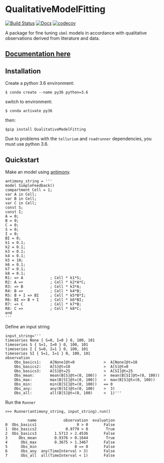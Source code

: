 # QualitativeModelFitting
[![Build Status](https://travis-ci.org/CiaranWelsh/QualitativeModelFitting.svg?branch=master)](https://travis-ci.org/CiaranWelsh/QualitativeModelFitting)
[![Docs](https://readthedocs.org/projects/qualitativemodelfitting/badge/?version=latest)](https://qualitativemodelfitting.readthedocs.io/en/latest/)
[![codecov](https://codecov.io/gh/CiaranWelsh/QualitativeModelFitting/branch/master/graph/badge.svg)](https://codecov.io/gh/CiaranWelsh/QualitativeModelFitting)

A package for fine tuning `sbml` models in accordance with qualitative observations derived from literature and data. 

[Documentation here](https://qualitativemodelfitting.readthedocs.io/en/latest/)
-------------------------------------------------------------------------------

Installation
------------

Create a python 3.6 environment:
```
$ conda create --name py36 python=3.6
```
switch to environment:
```
$ conda activate py36
```
then:
```
$pip install QualitativeModelFitting
```
Due to problems with the `tellurium` and `roadrunner` dependencies, you must use python 3.6. 

Quickstart
----------

Make an model using [antimony](http://tellurium.analogmachine.org/antimony-tutorial/). 
```
antimony_string = '''
model SimpleFeedback()
compartment Cell = 1;
var A in Cell;
var B in Cell;
var C in Cell;
const S;
const I;
A = 0;
B = 0;
C = 0;
S = 0;
I = 0;
BI = 0;
k1 = 0.1;
k2 = 0.1;
k3 = 0.1;
k4 = 0.1;
k5 = 10;
k6 = 0.1;
k7 = 0.1;
k8 = 0.1;
R1: => A            ; Cell * k1*S;
R2: A =>            ; Cell * k2*A*C;
R3: => B            ; Cell * k3*A;
R4: B =>            ; Cell * k4*B;
R5: B + I => BI     ; Cell * k5*B*I;
R6: BI => B + I     ; Cell * k6*BI;
R7: => C            ; Cell * k7*B;
R8: C =>            ; Cell * k8*C;
end
'''
```
Define an input string 
```
input_string='''
timeseries None { S=0, I=0 } 0, 100, 101
timeseries S { S=1, I=0 } 0, 100, 101
timeseries I { S=0, I=1 } 0, 100, 101
timeseries SI { S=1, I=1 } 0, 100, 101
observation
    Obs_basics1:    A[None]@t=0             >  A[None]@t=10
    Obs_basics2:    A[S]@t=10               >  A[S]@t=0
    Obs_basics3:    A[S]@t=25               >  A[SI]@t=25
    Obs_mean:       mean(B[S]@t=(0, 100))   >  mean(B[SI]@t=(0, 100))
    Obs_max:        max(B[SI]@t=(0, 100))   >  max(B[S]@t=(0, 100))
    Obs_min:        min(B[SI]@t=(0, 100))   == 0
    Obs_any:        any(B[SI]@t=(0, 100)    >  3)
    Obs_all:        all(B[S]@t=(0, 100)     <  1)'''
```

Run the `Runner`
```
>>> Runner(antimony_string, input_string).run()
```

```
          name            observation  evaluation
0  Obs_basics1                  0 > 0       False
1  Obs_basics2             0.9779 > 0        True
2  Obs_basics3        1.5713 > 2.4536       False
3     Obs_mean        0.9376 > 0.1644        True
4      Obs_max        0.3675 > 1.3467       False
5      Obs_min                 0 == 0       False
6      Obs_any  any(TimeInterval > 3)       False
7      Obs_all  all(TimeInterval < 1)       False
```
